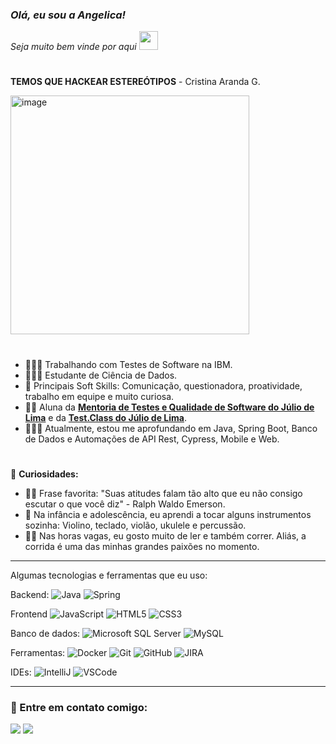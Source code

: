 ### <p><em>Olá, eu sou a Angelica! 
Seja muito bem vinde por aqui <img src="https://media.giphy.com/media/WUlplcMpOCEmTGBtBW/giphy.gif" width="30"></em></p>


 #                                                                                       

**TEMOS QUE HACKEAR ESTEREÓTIPOS** - Cristina Aranda G.
<div 
<align="center">
<img width="382" alt="image" src="https://github.com/fariasangelica/fariasangelica/assets/98922466/32880d96-4a76-4d60-be29-09385f0413bd">

</div>

#
- 🧑🏻‍💻 Trabalhando com Testes de Software na IBM.
- 🧑🏻‍🎓 Estudante de Ciência de Dados.
- 🧠 Principais Soft Skills: Comunicação, questionadora, proatividade, trabalho em equipe e muito curiosa.
- ✍🏼 Aluna da **[Mentoria de Testes e Qualidade de Software do Júlio de Lima](https://www.juliodelima.com.br/mentoria/)** e da **[Test.Class do Júlio de Lima](https://juliodelima.com.br/test.class/)**.
- 🕵🏻‍♀️ Atualmente, estou me aprofundando em Java, Spring Boot, Banco de Dados e Automações de API Rest, Cypress, Mobile e Web. 

#

👀 **Curiosidades:**

- ✍🏼 Frase favorita: "Suas atitudes falam tão alto que eu não consigo escutar o que você diz" - Ralph Waldo Emerson.
- 🎻 Na infância e adolescência, eu aprendi a tocar alguns instrumentos sozinha: Violino, teclado, violão, ukulele e percussão.
- 🫶🏻 Nas horas vagas, eu gosto muito de ler e também correr. Aliás, a corrida é uma das minhas grandes paixões no momento.

____

  
Algumas tecnologias e ferramentas que eu uso:


Backend: 
![Java](https://img.shields.io/badge/-Java-007396?style=flat-square&logo=java)
![Spring](https://img.shields.io/badge/-Spring-6DB33F?style=flat-square&logo=spring&logoColor=white)

Frontend
![JavaScript](https://img.shields.io/badge/-JavaScript-black?style=flat-square&logo=javascript)
![HTML5](https://img.shields.io/badge/-HTML5-E34F26?style=flat-square&logo=html5&logoColor=white)
![CSS3](https://img.shields.io/badge/-CSS3-1572B6?style=flat-square&logo=css3)

Banco de dados:
![Microsoft SQL Server](https://img.shields.io/badge/-SQL%20Server-CC2927?style=flat-square&logo=microsoft-sql-server&logoColor=white)
![MySQL](https://img.shields.io/badge/-MySQL-4479A1?style=flat-square&logo=mysql&logoColor=white)

Ferramentas:
![Docker](https://img.shields.io/badge/-Docker-2496ED?style=flat-square&logo=docker&logoColor=white)
![Git](https://img.shields.io/badge/-Git-black?style=flat-square&logo=git)
![GitHub](https://img.shields.io/badge/-GitHub-181717?style=flat-square&logo=github)
![JIRA](https://img.shields.io/badge/-JIRA-0052CC?style=flat-square&logo=jira)

IDEs:
![IntelliJ](https://img.shields.io/badge/-IntelliJ%20IDEA-black?style=flat-square&logo=intellij-idea&logoColor=white)
![VSCode](https://img.shields.io/badge/-VSCode-007ACC?style=flat-square&logo=visual-studio-code&logoColor=white)
   
  
____
<h3 align="left">🔗 Entre em contato comigo:</h3>
<p align="left">
  <a href = "mailto:angelicafarioliveira@gmail.com"><img src="https://img.shields.io/badge/-Gmail-%23333?style=for-the-badge&logo=gmail&logoColor=white" target="_blank"></a>
  <a href="http://www.linkedin.com/in/an
gelicaoliveira-ciênciadedados" target="_blank"><img src="https://img.shields.io/badge/-LinkedIn-%230077B5?style=for-the-badge&logo=linkedin&logoColor=white" target="_blank"></a> 
</div>

